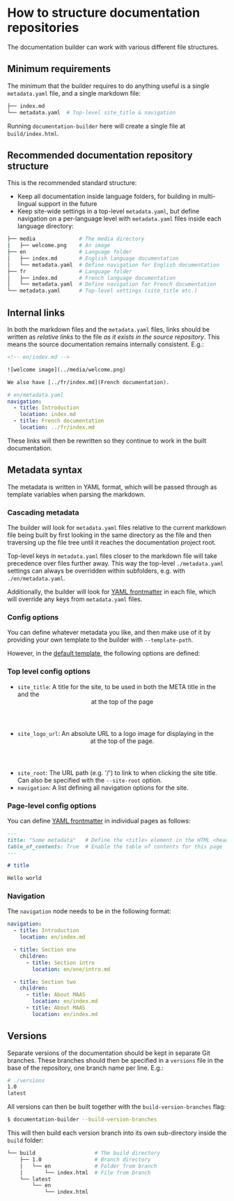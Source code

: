 # How to structure documentation repositories

The documentation builder can work with various different file structures.

## Minimum requirements

The minimum that the builder requires to do anything useful is a single
`metadata.yaml` file, and a single markdown file:

``` bash
├── index.md
└── metadata.yaml  # Top-level site_title & navigation
```

Running `documentation-builder` here will create a single file at
`build/index.html`.

## Recommended documentation repository structure

This is the recommended standard structure:

- Keep all documentation inside language folders, for building in multi-lingual
  support in the future
- Keep site-wide settings in a top-level `metadata.yaml`, but define navigation
  on a per-language level with `metadata.yaml` files inside each language directory:

``` bash
├── media              # The media directory
|   ├── welcome.png    # An image
├── en                 # Language folder
│   ├── index.md       # English language documentation
│   └── metadata.yaml  # Define navigation for English documentation
├── fr                 # Language folder
│   ├── index.md       # French language documentation
│   └── metadata.yaml  # Define navigation for French documentation
└── metadata.yaml      # Top-level settings (site_title etc.)
```

## Internal links

In both the markdown files and the `metadata.yaml` files, links should be
written as *relative links* to the file *as it exists in the source repository*.
This means the source documentation remains internally consistent. E.g.:

``` html
<!-- en/index.md -->

![welcome image](../media/welcome.png)

We also have [../fr/index.md](French documentation).
```

``` yaml
# en/metadata.yaml
navigation:
  - title: Introduction
    location: index.md
  - title: French documentation
    location: ../fr/index.md
```

These links will then be rewritten so they continue to work in the built
documentation.

## Metadata syntax

The metadata is written in YAML format, which will be passed through as template
variables when parsing the markdown.

### Cascading metadata

The builder will look for `metadata.yaml` files relative to the current
markdown file being built by first looking in the same directory as the file
and then traversing up the file tree until it reaches the documentation project
root.

Top-level keys in `metadata.yaml` files closer to the markdown file will take
precedence over files further away. This way the top-level `./metadata.yaml`
settings can always be overridden within subfolders, e.g. with `./en/metadata.yaml`.

Additionally, the builder will look for [YAML frontmatter](https://jekyllrb.com/docs/frontmatter/)
in each file, which will override any keys from `metadata.yaml` files.

### Config options

You can define whatever metadata you like, and then make use of it by
providing your own template to the builder with `--template-path`.

However, in the [default template](https://github.com/CanonicalLtd/documentation-builder/blob/master/ubuntudesign/documentation_builder/resources/wrapper.jinja2), the following options are defined:

### Top level config options

- `site_title`: A title for the site, to be used in both the META title
  in the <head> and the <header> at the top of the page
- `site_logo_url`: An absolute URL to a logo image for displaying in the
  <header> at the top of the page.
- `site_root`: The URL path (e.g. '/') to link to when clicking the site title.
  Can also be specified with the `--site-root` option.
- `navigation`: A list defining all navigation options for the site.

### Page-level config options

You can define [YAML frontmatter](https://jekyllrb.com/docs/frontmatter/)
in individual pages as follows:

``` markdown
---
title: "Some metadata"   # Define the <title> element in the HTML <head>
table_of_contents: True  # Enable the table of contents for this page
---

# title

Hello world
```

### Navigation

The `navigation` node needs to be in the following format:

``` yaml
navigation:
  - title: Introduction
    location: en/index.md

  - title: Section one
    children:
      - title: Section intro
        location: en/one/intro.md

  - title: Section two
    children:
      - title: About MAAS
        location: en/index.md
      - title: About MAAS
        location: en/index.md
```

## Versions

Separate versions of the documentation should be kept in separate Git
branches. These branches should then be specified in a `versions` file in the
base of the repository, one branch name per line. E.g.:

``` bash
# ./versions
1.0
latest
```

All versions can then be built together with the `build-version-branches` flag:

``` bash
$ documentation-builder --build-version-branches
```

This will then build each version branch into its own sub-directory inside the
`build` folder:

``` bash
└── build                   # The build directory
    ├── 1.0                 # Branch directory
    |   └── en              # Folder from branch
    |       └── index.html  # File from branch
    └── latest
        └── en
            └── index.html
```
